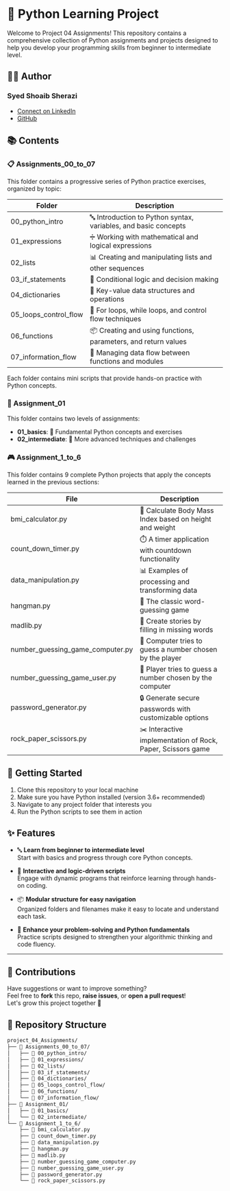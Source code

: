 # 🐍 Python Learning Project

Welcome to Project 04 Assignments! This repository contains a comprehensive collection of Python assignments and projects designed to help you develop your programming skills from beginner to intermediate level.



## 👨‍💻 Author

### **Syed Shoaib Sherazi**
- [Connect on LinkedIn](https://www.linkedin.com/in/syed-shoaib-sberazi-3638822b4/)
- [GitHub](https://github.com/sherazi-412002)



## 📚 Contents

### 📋 Assignments_00_to_07

This folder contains a progressive series of Python practice exercises, organized by topic:

| Folder | Description |
|--------|-------------|
| 00_python_intro | 🔤 Introduction to Python syntax, variables, and basic concepts |
| 01_expressions | ➗ Working with mathematical and logical expressions |
| 02_lists | 📊 Creating and manipulating lists and other sequences |
| 03_if_statements | 🔀 Conditional logic and decision making |
| 04_dictionaries | 🔑 Key-value data structures and operations |
| 05_loops_control_flow | 🔄 For loops, while loops, and control flow techniques |
| 06_functions | 📦 Creating and using functions, parameters, and return values |
| 07_information_flow | 🌊 Managing data flow between functions and modules |

Each folder contains mini scripts that provide hands-on practice with Python concepts.


### 📘 Assignment_01

This folder contains two levels of assignments:

- **01_basics**: 🌱 Fundamental Python concepts and exercises
- **02_intermediate**: 🚀 More advanced techniques and challenges



### 🎮 Assignment_1_to_6

This folder contains 9 complete Python projects that apply the concepts learned in the previous sections:

| File | Description |
|------|-------------|
| bmi_calculator.py | 📏 Calculate Body Mass Index based on height and weight |
| count_down_timer.py | ⏱️ A timer application with countdown functionality |
| data_manipulation.py | 📊 Examples of processing and transforming data |
| hangman.py | 🎯 The classic word-guessing game |
| madlib.py | 📝 Create stories by filling in missing words |
| number_guessing_game_computer.py | 🤖 Computer tries to guess a number chosen by the player |
| number_guessing_game_user.py | 🧩 Player tries to guess a number chosen by the computer |
| password_generator.py | 🔒 Generate secure passwords with customizable options |
| rock_paper_scissors.py | ✂️ Interactive implementation of Rock, Paper, Scissors game |



## 🚀 Getting Started

1. Clone this repository to your local machine
2. Make sure you have Python installed (version 3.6+ recommended)
3. Navigate to any project folder that interests you
4. Run the Python scripts to see them in action



## ✨ Features

- 🔤 **Learn from beginner to intermediate level**  
  Start with basics and progress through core Python concepts.

- 🔄 **Interactive and logic-driven scripts**  
  Engage with dynamic programs that reinforce learning through hands-on coding.

- 📦 **Modular structure for easy navigation**  
  Organized folders and filenames make it easy to locate and understand each task.

- 🧠 **Enhance your problem-solving and Python fundamentals**  
  Practice scripts designed to strengthen your algorithmic thinking and code fluency.

---


## 🙌 Contributions

Have suggestions or want to improve something?  
Feel free to **fork** this repo, **raise issues**, or **open a pull request**!  
Let's grow this project together 🚀



## 📁 Repository Structure

```bash
project_04_Assignments/
├── 📂 Assignments_00_to_07/
│   ├── 📁 00_python_intro/
│   ├── 📁 01_expressions/
│   ├── 📁 02_lists/
│   ├── 📁 03_if_statements/
│   ├── 📁 04_dictionaries/
│   ├── 📁 05_loops_control_flow/
│   ├── 📁 06_functions/
│   └── 📁 07_information_flow/
├── 📂 Assignment_01/
│   ├── 📁 01_basics/
│   └── 📁 02_intermediate/
└── 📂 Assignment_1_to_6/
    ├── 📝 bmi_calculator.py
    ├── 📝 count_down_timer.py
    ├── 📝 data_manipulation.py
    ├── 📝 hangman.py
    ├── 📝 madlib.py
    ├── 📝 number_guessing_game_computer.py
    ├── 📝 number_guessing_game_user.py
    ├── 📝 password_generator.py
    └── 📝 rock_paper_scissors.py
